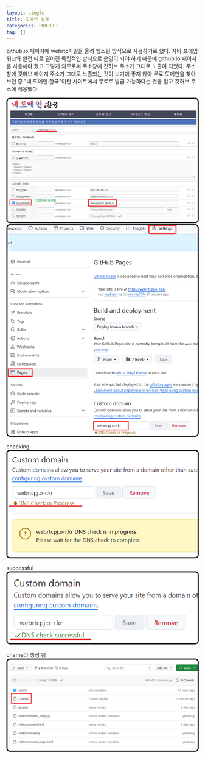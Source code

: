 ```yaml
---
layout: single
title: 도메인 설정
categories: PROJECT
tag: []
---
```


   github.io 페이지에 webrtc파일을 올려 웹스팅 방식으로 사용하기로 했다. 자바 프레임워크와 완전 따로 떨어진 독립적인 방식으로 운영이 되야 하기 때문에 github.io 페이지를 사용해야 했고 그렇게 되므로써 주소창에 깃허브 주소가 그대로 노출이 되었다. 주소창에 깃허브 페이지 주소가 그대로 노출되는 것이 보기에 좋지 않아 무료 도메인을 찾아 보던 중 "내 도메인.한국"이란 사이트에서 무료로 발급 가능하다는 것을 알고 깃허브 주소에 적용했다.

   
   <img src="../../imgs/project/domain_1.png" style="border:3px solid black;border-radius:9px;width:500px">   

   <img src="../../imgs/project/domain_2.png" style="border:3px solid black;border-radius:9px;width:500px">   

   checking
   <img src="../../imgs/project/domain_3.png" style="border:3px solid black;border-radius:9px;width:500px">   

   successful
   <img src="../../imgs/project/domain_4.png" style="border:3px solid black;border-radius:9px;width:500px">   

   cname이 생성 됨
   <img src="../../imgs/project/domain_5.png" style="border:3px solid black;border-radius:9px;width:500px">   